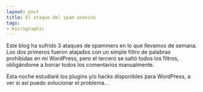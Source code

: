 ```yaml
---
layout: post
title: El ataque del spam asesino
tags:
- micrographic
---
```

Este blog ha sufrido 3 ataques de spammers en lo que llevamos de semana. Los dos primeros fueron atajados con un simple filtro de palabras prohibidas en mi WordPress, pero el tercero se saltó todos los filtros, obligándome a borrar todos los comentarios manualmente.

Esta noche estudiaré los plugins y/o hacks disponibles para WordPress, a ver si así puedo solucionar el problema…

